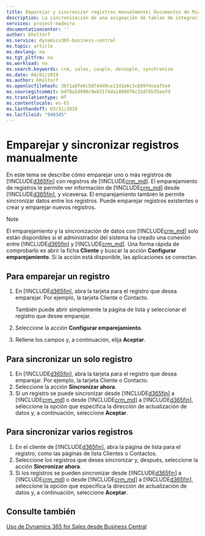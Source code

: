 ```yaml
---
title: Emparejar y sincronizar registros manualmente| Documentos de Microsoft
description: La sincronización de una asignación de tablas de integración permite la sincronización de datos de todos los registros de una tabla de Business Central y de la entidad de Dynamics 365 for Sales que están emparejadas.
services: project-madeira
documentationcenter: ''
author: bholtorf
ms.service: dynamics365-business-central
ms.topic: article
ms.devlang: na
ms.tgt_pltfrm: na
ms.workload: na
ms.search.keywords: crm, sales, couple, decouple, synchronize
ms.date: 04/01/2019
ms.author: bholtorf
ms.openlocfilehash: 36f1a0fe8c50744d9ce13d1e6c3c899f4ceaf5e4
ms.sourcegitcommit: bd78a5d990c9e83174da1409076c22df8b35eafd
ms.translationtype: HT
ms.contentlocale: es-ES
ms.lasthandoff: 03/31/2019
ms.locfileid: "940345"
---
```

# <a name="couple-and-synchronize-records-manually"></a>Emparejar y sincronizar registros manualmente
En este tema se describe cómo emparejar uno o más registros de [!INCLUDE[d365fin](includes/d365fin_md.md)] con registros de [!INCLUDE[crm_md](includes/crm_md.md)]. El emparejamiento de registros le permite ver información de [!INCLUDE[crm_md](includes/crm_md.md)] desde [!INCLUDE[d365fin](includes/d365fin_md.md)], y viceversa. El emparejamiento también le permite sincronizar datos entre los registros. Puede emparejar registros existentes o crear y emparejar nuevos registros.

> [!Note]
> El emparejamiento y la sincronización de datos con [!INCLUDE[crm_md](includes/crm_md.md)] solo están disponibles si el administrador del sistema ha creado una conexión entre [!INCLUDE[d365fin](includes/d365fin_md.md)] y [!INCLUDE[crm_md](includes/crm_md.md)]. Una forma rápida de comprobarlo es abrir la ficha **Cliente** y buscar la acción **Configurar emparejamiento**. Si la acción está disponible, las aplicaciones se conectan.   

## <a name="to-couple-a-record"></a>Para emparejar un registro  
1.  En [!INCLUDE[d365fin](includes/d365fin_md.md)], abra la tarjeta para el registro que desea emparejar. Por ejemplo, la tarjeta Cliente o Contacto.  

    También puede abrir simplemente la página de lista y seleccionar el registro que desee emparejar.  

2.  Seleccione la acción **Configurar emparejamiento**.  
3.  Rellene los campos y, a continuación, elija **Aceptar**.  

## <a name="to-synchronize-a-single-record"></a>Para sincronizar un solo registro  
1.  En [!INCLUDE[d365fin](includes/d365fin_md.md)], abra la tarjeta para el registro que desea emparejar. Por ejemplo, la tarjeta Cliente o Contacto.  
2.  Seleccione la acción **Sincronizar ahora**.  
3.  Si un registro se puede sincronizar desde [!INCLUDE[d365fin](includes/d365fin_md.md)] a [!INCLUDE[crm_md](includes/crm_md.md)] o desde [!INCLUDE[crm_md](includes/crm_md.md)] a [!INCLUDE[d365fin](includes/d365fin_md.md)], seleccione la opción que especifica la dirección de actualización de datos y, a continuación, seleccione **Aceptar**.  

## <a name="to-synchronize-multiple-records"></a>Para sincronizar varios registros  
1.  En el cliente de [!INCLUDE[d365fin](includes/d365fin_md.md)], abra la página de lista para el registro, como las páginas de lista Clientes o Contactos.  
2.  Seleccione los registros que desea sincronizar y, después, seleccione la acción **Sincronizar ahora**.  
3.  Si los registros se pueden sincronizar desde [!INCLUDE[d365fin](includes/d365fin_md.md)] a [!INCLUDE[crm_md](includes/crm_md.md)] o desde [!INCLUDE[crm_md](includes/crm_md.md)] a [!INCLUDE[d365fin](includes/d365fin_md.md)], seleccione la opción que especifica la dirección de actualización de datos y, a continuación, seleccione **Aceptar**.  

## <a name="see-also"></a>Consulte también  
[Uso de Dynamics 365 for Sales desde Business Central](marketing-integrate-dynamicscrm.md)
